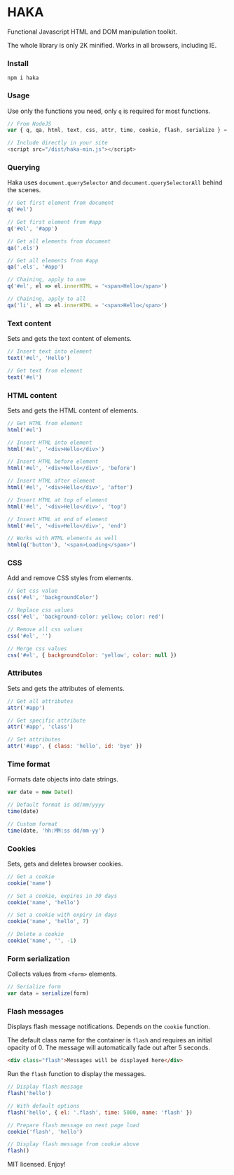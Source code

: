 # HAKA
Functional Javascript HTML and DOM manipulation toolkit.

The whole library is only 2K minified. Works in all browsers, including IE.

### Install
`npm i haka`

### Usage
Use only the functions you need, only `q` is required for most functions.
```javascript
// From NodeJS
var { q, qa, html, text, css, attr, time, cookie, flash, serialize } = require('haka')

// Include directly in your site
<script src="/dist/haka-min.js"></script>
```

### Querying
Haka uses `document.querySelector` and `document.querySelectorAll` behind the scenes.
```javascript
// Get first element from document
q('#el')

// Get first element from #app
q('#el', '#app')

// Get all elements from document
qa('.els')

// Get all elements from #app
qa('.els', '#app')

// Chaining, apply to one
q('#el', el => el.innerHTML = '<span>Hello</span>')

// Chaining, apply to all
qa('li', el => el.innerHTML = '<span>Hello</span>')
```

### Text content
Sets and gets the text content of elements.
```javascript
// Insert text into element
text('#el', 'Hello')

// Get text from element
text('#el')
```

### HTML content
Sets and gets the HTML content of elements.
```javascript
// Get HTML from element
html('#el')

// Insert HTML into element
html('#el', '<div>Hello</div>')

// Insert HTML before element
html('#el', '<div>Hello</div>', 'before')

// Insert HTML after element
html('#el', '<div>Hello</div>', 'after')

// Insert HTML at top of element
html('#el', '<div>Hello</div>', 'top')

// Insert HTML at end of element
html('#el', '<div>Hello</div>', 'end')

// Works with HTML elements as well
html(q('button'), '<span>Loading</span>')
```

### CSS
Add and remove CSS styles from elements.
```javascript
// Get css value
css('#el', 'backgroundColor')

// Replace css values
css('#el', 'background-color: yellow; color: red')

// Remove all css values
css('#el', '')

// Merge css values
css('#el', { backgroundColor: 'yellow', color: null })
```

### Attributes
Sets and gets the attributes of elements.
```javascript
// Get all attributes
attr('#app')

// Get specific attribute
attr('#app', 'class')

// Set attributes
attr('#app', { class: 'hello', id: 'bye' })
```

### Time format
Formats date objects into date strings.
```javascript
var date = new Date()

// Default format is dd/mm/yyyy
time(date)

// Custom format
time(date, 'hh:MM:ss dd/mm-yy')
```

### Cookies
Sets, gets and deletes browser cookies.
```javascript
// Get a cookie
cookie('name')

// Set a cookie, expires in 30 days
cookie('name', 'hello')

// Set a cookie with expiry in days
cookie('name', 'hello', 7)

// Delete a cookie
cookie('name', '', -1)
```

### Form serialization
Collects values from `<form>` elements.
```javascript
// Serialize form
var data = serialize(form)
```

### Flash messages
Displays flash message notifications. Depends on the `cookie` function.

The default class name for the container is `flash` and requires an initial opacity of 0. The message will automatically fade out after 5 seconds.
```html
<div class="flash">Messages will be displayed here</div>
```

Run the `flash` function to display the messages.
```javascript
// Display flash message
flash('hello')

// With default options
flash('hello', { el: '.flash', time: 5000, name: 'flash' })

// Prepare flash message on next page load
cookie('flash', 'hello')

// Display flash message from cookie above
flash()
```

MIT licensed. Enjoy!

